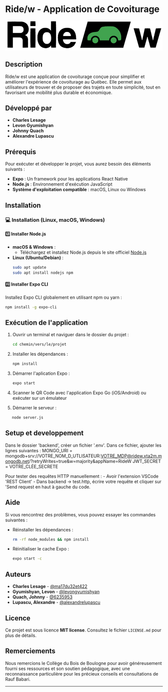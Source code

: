 # Ride/w - Application de Covoiturage

![LOGO](temp_logo.png)

## Description

Ride/w est une application de covoiturage conçue pour simplifier et améliorer l'expérience de covoiturage au Québec. Elle permet aux utilisateurs de trouver et de proposer des trajets en toute simplicité, tout en favorisant une mobilité plus durable et économique.

## Développé par

- **Charles Lesage**
- **Levon Gyumishyan**
- **Johnny Quach**
- **Alexandre Lupascu**

## Prérequis

Pour exécuter et développer le projet, vous aurez besoin des éléments suivants :

- **Expo** : Un framework pour les applications React Native
- **Node.js** : Environnement d'exécution JavaScript
- **Système d'exploitation compatible** : macOS, Linux ou Windows

## Installation

### 💻 Installation (Linux, macOS, Windows)

#### 1️⃣ Installer Node.js

- **macOS & Windows** :
  - Téléchargez et installez Node.js depuis le site officiel [Node.js](https://nodejs.org/)
- **Linux (Ubuntu/Debian)** :
  ```sh
  sudo apt update
  sudo apt install nodejs npm
  ```

#### 2️⃣ Installer Expo CLI

Installez Expo CLI globalement en utilisant npm ou yarn :
```sh
npm install -g expo-cli
```

## Exécution de l'application

1. Ouvrir un terminal et naviguer dans le dossier du projet :
   ```sh
   cd chemin/vers/le/projet
   ```
2. Installer les dépendances :
   ```sh
   npm install
   ```
3. Démarrer l'aplication Expo :
   ```sh
   expo start
   ```
4. Scanner le QR Code avec l'application Expo Go (iOS/Android) ou exécuter sur un émulateur


5. Démarrer le serveur :
```sh
   node server.js
   ```  

## Setup et developpement

Dans le dossier 'backend', créer un fichier '.env'. Dans ce fichier, ajouter les lignes suivantes :
    MONGO_URI = mongodb+srv://VOTRE_NOM_D_UTLISATEUR:VOTRE_MDP@ridew.xta2m.mongodb.net/?retryWrites=true&w=majority&appName=RideW
    JWT_SECRET = VOTRE_CLÉE_SECRETE

Pour tester des requêtes HTTP manuellement :
    - Avoir l'extension VSCode 'REST Client'
    - Dans backend -> test.http, écrire votre requête et cliquer sur 'Send request en haut à gauche du code.


## Aide

Si vous rencontrez des problèmes, vous pouvez essayer les commandes suivantes :

- Réinstaller les dépendances :
  ```sh
  rm -rf node_modules && npm install
  ```
- Réinitialiser le cache Expo :
  ```sh
  expo start -c
  ```

## Auteurs

- **Charles Lesage** - [@ma17du32et422](https://github.com/ma17du32et422)
- **Gyumishyan, Levon** - [@levongyumishyan](https://github.com/levongyumishyan)
- **Quach, Johnny** - [@6235953](https://github.com/6235953)
- **Lupascu, Alexandre** - [@alexandrelupascu](https://github.com/alexandrelupascu)

## Licence

Ce projet est sous licence **MIT license**. Consultez le fichier `LICENSE.md` pour plus de détails.

## Remerciements

Nous remercions le Collège du Bois de Boulogne pour avoir généreusement fourni ses ressources et son soutien pédagogique, avec une reconnaissance particulière pour les précieux conseils et consultations de Rauf Babari.

---



